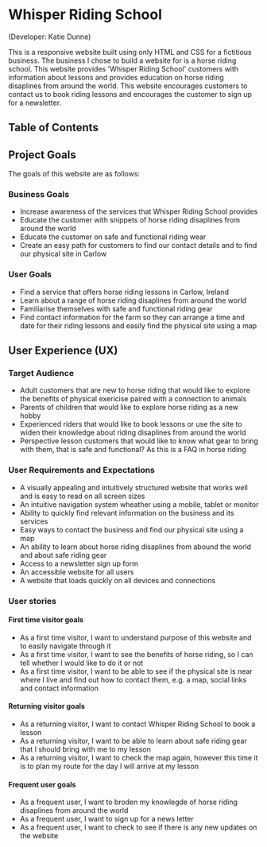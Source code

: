 # Whisper Riding School

(Developer: Katie Dunne)

This is a responsive website built using only HTML and CSS for a fictitious business. The business I chose to build a website for is a horse riding school. This website provides 'Whisper Riding School' customers with information about lessons and provides education on horse riding disaplines from around the world. This website encourages customers to contact us to book riding lessons and encourages the customer to sign up for a newsletter.

## Table of Contents

## Project Goals

The goals of this website are as follows:

### Business Goals

- Increase awareness of the services that Whisper Riding School provides
- Educate the customer with snippets of horse riding disaplines from around the world
- Educate the customer on safe and functional riding wear
- Create an easy path for customers to find our contact details and to find our physical site in Carlow

### User Goals

- Find a service that offers horse riding lessons in Carlow, Ireland
- Learn about a range of horse riding disaplines from around the world
- Familiarise themselves with safe and functional riding gear
- Find contact information for the farm so they can arrange a time and date for their riding lessons and easily find the physical site using a map

## User Experience (UX)

### Target Audience

- Adult customers that are new to horse riding that would like to explore the benefits of physical exericise paired with a connection to animals
- Parents of children that would like to explore horse riding as a new hobby
- Experienced riders that would like to book lessons or use the site to widen their knowledge about riding disaplines from around the world
- Perspective lesson customers that would like to know what gear to bring with them, that is safe and functional? As this is a FAQ in horse riding

### User Requirements and Expectations

- A visually appealing and intuitively structured website that works well and is easy to read on all screen sizes
- An intuitive navigation system wheather using a mobile, tablet or monitor
- Ability to quickly find relevant information on the business and its services
- Easy ways to contact the business and find our physical site using a map
- An ability to learn about horse riding disaplines from abound the world and about safe riding gear
- Access to a newsletter sign up form
- An accessible website for all users
- A website that loads quickly on all devices and connections

### User stories

#### First time visitor goals

- As a first time visitor, I want to understand purpose of this website and to easily navigate through it
- As a first time visitor, I want to see the benefits of horse riding, so I can tell whether I would like to do it or not
- As a first time visitor, I want to be able to see if the physical site is near where I live and find out how to contact them, e.g. a map, social links and contact information

#### Returning visitor goals

- As a returning visitor, I want to contact Whisper Riding School to book a lesson
- As a returning visitor, I want to be able to learn about safe riding gear that I should bring with me to my lesson
- As a returning visitor, I want to check the map again, however this time it is to plan my route for the day I will arrive at my lesson

#### Frequent user goals

- As a frequent user, I want to broden my knowlegde of horse riding disaplines from around the world
- As a frequent user, I want to sign up for a news letter
- As a frequent user, I want to check to see if there is any new updates on the website
